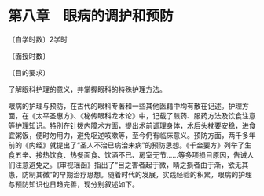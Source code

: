 # 第八章　眼病的调护和预防

〔自学时数〕2学时

〔面授时数〕

〔目的要求〕

了解眼科护理的意义，并掌握眼科的特殊护理方法。

眼病的护理与预防，在古代的眼科专著和一些其他医籍中均有散在记述。护理方面，在《太平圣惠方》、《秘传眼科龙木论》中，记载了煎药、服药方法及饮食注意等护理知识。特別在针拨内障术方面，提出术前调理身体，术后头枕要安稳，进食宜粥饭，便时勿用力，避免呕逆咳嗽等，至今仍有临床意义。预防方面，两千多年前的《内经》就提出了“圣人不治已病治未病”的预防思想。《千金要方》列举了生食五辛、接热饮食、热餐面食、饮酒不已、房室无节……等多项损目原因，告诫人们注意避免之。《审视瑶函》指出了“目之害者起于微，睛之损者由于渐，欲无其患，防制其微”的早期治疗思想。随着时代的发展，实践经验的积累，眼病的护理与预防知识也日趋完善，现分别叙述如下。
